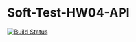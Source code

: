 # Soft-Test-HW04-API

[![Build Status](https://app.travis-ci.com/JoseDLC5/Soft-Test-HW04-API.svg?branch=HW05a_Mocking)](https://app.travis-ci.com/JoseDLC5/Soft-Test-HW04-API)
